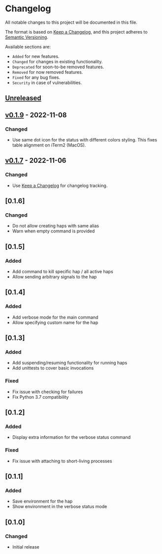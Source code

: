 # Changelog

All notable changes to this project will be documented in this file.

The format is based on [Keep a Changelog](https://keepachangelog.com/en/1.0.0/),
and this project adheres to [Semantic Versioning](https://semver.org/spec/v2.0.0.html).

Available sections are:

-   `Added` for new features.
-   `Changed` for changes in existing functionality.
-   `Deprecated` for soon-to-be removed features.
-   `Removed` for now removed features.
-   `Fixed` for any bug fixes.
-   `Security` in case of vulnerabilities.

## [Unreleased]

## [v0.1.9] - 2022-11-08

### Changed

-   Use same dot icon for the status with different colors styling. This fixes table alignment on iTerm2 (MacOS).

## [v0.1.7] - 2022-11-06

### Changed

-   Use [Keep a Changelog](https://keepachangelog.com/en/1.0.0/) for changelog tracking.

## [0.1.6]

### Changed

-   Do not allow creating haps with same alias
-   Warn when empty command is provided

## [0.1.5]

### Added

-   Add command to kill specific hap / all active haps
-   Allow sending arbitrary signals to the hap

## [0.1.4]

### Added

-   Add verbose mode for the main command
-   Allow specifying custom name for the hap

## [0.1.3]

### Added

-   Add suspending/resuming functionality for running haps
-   Add unittests to cover basic invocations

### Fixed

-   Fix issue with checking for failures
-   Fix Python 3.7 compatibility

## [0.1.2]

### Added

-   Display extra information for the verbose status command

### Fixed

-   Fix issue with attaching to short-living processes

## [0.1.1]

### Added

-   Save environment for the hap
-   Show environment in the verbose status mode

## [0.1.0]

### Changed

-   Initial release

[Unreleased]: https://github.com/bmwant/hapless/compare/v0.1.9...HEAD

[v0.1.9]: https://github.com/bmwant/hapless/compare/v0.1.7...v0.1.9

[v0.1.7]: https://github.com/bmwant/hapless/compare/11fdb87894b497730bd1a3e04ce9d0c03e0015e1...v0.1.7
